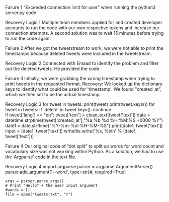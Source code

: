 Failure 1 
"Exceeded connection limit for user" when running the python3 server.py code

Recovery Logic 1
Multiple team members applied for and created developer accounts to run the code with our own respective tokens and increase our connection attempts. A second solution was to wait 15 minutes before trying to run the code again. 

Failure 2 
After we got the tweetstream to work, we were not able to print the timestamps because deleted tweets were included in the tweetstream. 

Recovery Logic 2
Connected with Emaad to identify the problem and filter out the deleted tweets. He provided the code. 

Failure 3 
Initially, we were grabbing the wrong timestamp when trying to print tweets in the requested format.
Recovery: We looked up the dictionary keys to identify what could be used for 'timestamp'. We found "created_at",  which we then set to be the actual timestamp.

Recovery Logic 3
for tweet in tweets:
   print(tweet)
   print(tweet.keys())
  for tweet in tweets:
     if 'delete' in tweet.keys():
        continue    
     if tweet['lang'] == "en":
       tweet['text'] = clean_text(tweet['text'])
       date = datetime.strptime(tweet['created_at'],"%a %b %d %H:%M:%S +0000 %Y")
       date1 = date.strftime("%Y-%m-%d-%H-%M-%S")
       print(date1, tweet['text'])
       input = (date1, tweet['text'])
       writefile.write('%s, %s\n' % (date1, tweet['text']))
       
Failure 4 
Our original code of “dot split” to split up words for word count and vocabulary size was not working within Python. As a solution, we had to use the ‘Argparse’ code in the text file.

Recovery Logic 4
	import argparse
	parser = argparse.ArgumentParser()
	parser.add_argument('--word', type=str)#, required=True)

	args = parser.parse_args()
	# Print "Hello" + the user input argument
	#words = []
	file = open("tweets.txt", "r")



